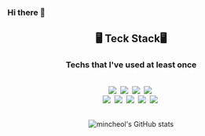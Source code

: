 ### Hi there 👋

<!--
**Low-ProFiles/Low-ProFiles** is a ✨ _special_ ✨ repository because its `README.md` (this file) appears on your GitHub profile.

Here are some ideas to get you started:

- 🔭 I’m currently working on ...
- 🌱 I’m currently learning ...
- 👯 I’m looking to collaborate on ...
- 🤔 I’m looking for help with ...
- 💬 Ask me about ...
- 📫 How to reach me: ...
- 😄 Pronouns: ...
- ⚡ Fun fact: ...
-->

<h2 align="center">
  🖥 Teck Stack🖥
</h2>
<h3 align="center">
  Techs that I've used at least once
</h3>
<br>
<div align="center">
  <img src="https://img.shields.io/badge/JavaScript-F7DF1E?style=flat-square&logo=JavaScript&logoColor=black"/></a>&nbsp;
  <img src="https://img.shields.io/badge/TypeScript-3178C6?style=flat-square&logo=TypeScript&logoColor=white"/></a>&nbsp;
  <img src="https://img.shields.io/badge/React-61DAFB?style=flat-square&logo=Create React App&logoColor=black"/></a>&nbsp;
  <img src="https://img.shields.io/badge/Next.js-000000?style=flat-square&logo=Next.js&logoColor=white"/></a>&nbsp;
  <br>
  <img src="https://img.shields.io/badge/Styled Components-DB7093?style=flat-square&logo=Styled Components&logoColor=white"/></a>&nbsp;
  <img src="https://img.shields.io/badge/Sass-CC6699?style=flat-square&logo=Sass&logoColor=white"/></a>&nbsp; 
  <img src="https://img.shields.io/badge/Redux-764ABC?style=flat-square&logo=Redux&logoColor=white"/></a>&nbsp; 
  <img src="https://img.shields.io/badge/Python-3766AB?style=flat-square&logo=Python&logoColor=white"/></a>&nbsp;
  <img src="https://img.shields.io/badge/Django-092E20?style=flat-square&logo=Django&logoColor=white"/></a>&nbsp;
 </div>
<br>

<div align="center">
  
  ![mincheol's GitHub stats](https://github-readme-stats.vercel.app/api?username=Low-ProFiles&show_icons=true&)
</div>
